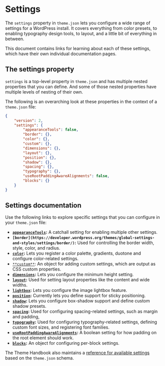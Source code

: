 # Settings

The `settings` property in `theme.json` lets you configure a wide range of settings for a WordPress install. It covers everything from color presets, to enabling typography design tools, to layout, and a little bit of everything in between.

This document contains links for learning about each of these settings, which have their own individual documentation pages.

## The settings property

`settings` is a top-level property in `theme.json` and has multiple nested properties that you can define. And some of those nested properties have multiple levels of nesting of their own.

The following is an overarching look at these properties in the context of a `theme.json` file:

```json
{
	"version": 2,
	"settings": {
		"appearanceTools": false,
		"border": {},
		"color": {},
		"custom": {},
		"dimensions": {},
		"layout": {},
		"position": {},
		"shadow": {},
		"spacing": {},
		"typography": {},
		"useRootPaddingAwareAlignments": false,
		"blocks": {}
	}
}
```

## Settings documentation

Use the following links to explore specific settings that you can configure in your `theme.json` file:

*   **[`appearanceTools`](https://developer.wordpress.org/themes/global-settings-and-styles/settings/appearance-tools/):** A catchall setting for enabling multiple other settings.
*   **`[border](https://developer.wordpress.org/themes/global-settings-and-styles/settings/border/)`:** Used for controlling the border width, style, color, and radius.
*   **[`color`](https://developer.wordpress.org/themes/global-settings-and-styles/settings/color/):** Lets you register a color palette, gradients, duotone and configure color-related settings.
*   [`**custom**`](https://developer.wordpress.org/themes/global-settings-and-styles/settings/custom/): An object for adding custom settings, which are output as CSS custom properties.
*   **[`dimensions`](https://developer.wordpress.org/themes/global-settings-and-styles/settings/dimensions/):** Lets you configure the minimum height setting.
*   **[`layout`](https://developer.wordpress.org/themes/global-settings-and-styles/settings/layout/):** Used for setting layout properties like the content and wide widths.
*   **[`lightbox`](https://developer.wordpress.org/themes/global-settings-and-styles/settings/lightbox/):** Lets you configure the image lightbox feature.
*   **[`position`](https://developer.wordpress.org/themes/global-settings-and-styles/settings/position/):** Currently lets you define support for sticky positioning.
*   **[`shadow`](https://developer.wordpress.org/themes/global-settings-and-styles/settings/shadow/):** Lets you configure box-shadow support and define custom shadow presets.
*   **[`spacing`](https://developer.wordpress.org/themes/global-settings-and-styles/settings/spacing/):** Used for configuring spacing-related settings, such as margin and padding, 
*   **[`typography`](https://developer.wordpress.org/themes/global-settings-and-styles/settings/typography/):** Used for configuring typography-related settings, defining custom font sizes, and registering font families.
*   **[`useRootPaddingAwareAlignments`](https://developer.wordpress.org/themes/global-settings-and-styles/settings/use-root-padding-aware-alignments/):** A boolean setting for how padding on the root element should work.
*   **[`blocks`](https://developer.wordpress.org/themes/global-settings-and-styles/settings/blocks/):** An object for configuring per-block settings.

The Theme Handbook also maintains a [reference for available settings](https://developer.wordpress.org/themes/global-settings-and-styles/settings/settings-reference/) based on the `theme.json` schema.